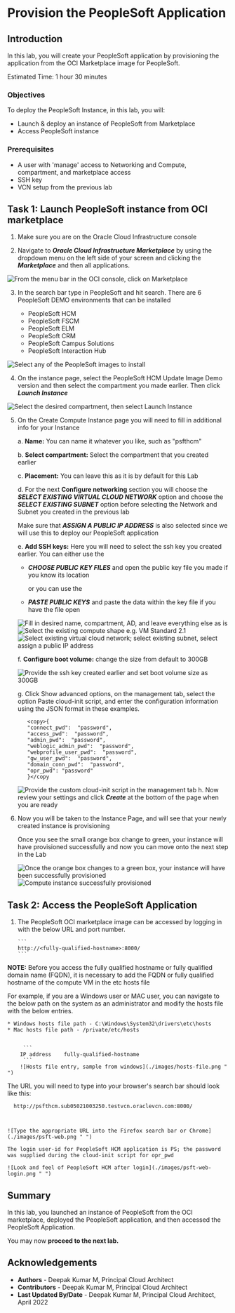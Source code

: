 # Provision the PeopleSoft Application

## Introduction

In this lab, you will create your PeopleSoft application by provisioning the application from the OCI  Marketplace image for PeopleSoft.

Estimated Time: 1 hour 30 minutes

### Objectives

To deploy the PeopleSoft Instance, in this lab, you will:
*   Launch & deploy an instance of PeopleSoft from Marketplace
*   Access PeopleSoft instance

### Prerequisites
* A user with 'manage' access to Networking and Compute, compartment, and marketplace access
* SSH key
* VCN setup from the previous lab

## Task 1:  Launch PeopleSoft instance from OCI marketplace

1. Make sure you are on the Oracle Cloud Infrastructure console

2. Navigate to ***Oracle Cloud Infrastructure Marketplace*** by using the dropdown menu on the left side of your screen and clicking the ***Marketplace*** and then all applications.

  ![From the menu bar in the OCI console, click on Marketplace](./images/oci-marketplace.png " ")

3. In the search bar type in PeopleSoft and hit search. There are 6 PeopleSoft DEMO environments that can be installed
   
    * PeopleSoft HCM
    * PeopleSoft FSCM
    * PeopleSoft ELM
    * PeopleSoft CRM
    * PeopleSoft Campus Solutions
    * PeopleSoft Interaction Hub

  ![Select any of the PeopleSoft images to install](./images/select-psft-image.png " ")


4. On the instance page, select the PeopleSoft HCM Update Image Demo version and then select the compartment you made earlier. Then click ***Launch Instance***

  ![Select the desired compartment, then select Launch Instance](./images/config-psft-image.png " ")

5. On the Create Compute Instance page you will need to fill in additional info for your Instance

    a.  **Name:** You can name it whatever you like, such as "psfthcm"

    b.  **Select compartment:** Select the compartment that you created earlier

    c.  **Placement:** You can leave this as it is by default for this Lab

    d.   For the next **Configure networking** section you will choose the ***SELECT EXISTING VIRTUAL CLOUD NETWORK*** option and choose the ***SELECT EXISTING SUBNET*** option before selecting the Network and Subnet you created in the previous lab

    Make sure that ***ASSIGN A PUBLIC IP ADDRESS*** is also selected since we will use this to deploy our PeopleSoft application

    e. **Add SSH keys:** Here you will need to select the ssh key you created earlier. You can either use the

    *   ***CHOOSE PUBLIC KEY FILES*** and open the public key file you made if you know its location

        or you can use the

    *   ***PASTE PUBLIC KEYS*** and paste the data within the key file if you have the file open

    

    

    ![Fill in desired name, compartment, AD, and leave everything else as is](./images/create-compute-psft-image.png " ")
    ![Select the existing compute shape e.g. VM Standard 2.1](./images/compute-shape.png " ")
    ![Select existing virtual cloud network; select existing subnet, select assign a public IP address](./images/compute-network-config.png " ")
   
    f.  **Configure boot volume:** change the size from default to 300GB

    ![Provide the ssh key created earlier and set boot volume size as 300GB](./images/config-ssh-boot-volume.png " ")

    g. Click Show advanced options, on the management tab, select the option Paste cloud-init script, and enter the configuration information using the JSON format in these examples.

             
          <copy>{
          "connect_pwd":  "password",
          "access_pwd":  "password",
          "admin_pwd":  "password",
          "weblogic_admin_pwd":  "password",
          "webprofile_user_pwd":  "password",
          "gw_user_pwd":  "password",
          "domain_conn_pwd":  "password",
          "opr_pwd": "password"
          }</copy
          
     

    ![Provide the custom cloud-init script in the management tab](./images/cloud-init-script.png " ")
    h. Now review your settings and click ***Create*** at the bottom of the page when you are ready
6. Now you will be taken to the Instance Page, and will see that your newly created instance is provisioning

     Once you see the small orange box change to green, your instance will have provisioned successfully and now you can move onto the next step in the Lab

     ![Once the orange box changes to a green box, your instance will have been successfully provisioned](./images/compute-provisioning.png " ")
     ![Compute instance successfully provisioned](./images/compute-provisioned.png " ")


## Task 2: Access the PeopleSoft Application 



1. The PeopleSoft OCI marketplace image can be accessed by logging in with the below URL and port number. 

       ```
       http://<fully-qualified-hostname>:8000/
       ```



  **NOTE:** Before you access the fully qualified hostname or fully qualified domain name (FQDN), it is necessary to add the FQDN or fully qualified hostname of the compute VM in the etc hosts file
  
  For example, if you are a Windows user or MAC user, you can navigate to the below path on the system as an administrator and modify the hosts file with the below entries.
   
    * Windows hosts file path - C:\Windows\System32\drivers\etc\hosts
    * Mac hosts file path - /private/etc/hosts


         ```
        IP address    fully-qualified-hostname
         ```
        ![Hosts file entry, sample from windows](./images/hosts-file.png " ")
  
  The URL you will need to type into your browser's search bar should look like this:



      http://psfthcm.sub05021003250.testvcn.oraclevcn.com:8000/

    

    ![Type the appropriate URL into the Firefox search bar or Chrome](./images/psft-web.png " ")

    The login user-id for PeopleSoft HCM application is PS; the password was supplied during the cloud-init script for opr_pwd

    ![Look and feel of PeopleSoft HCM after login](./images/psft-web-login.png " ")
    

## Summary

In this lab, you launched an instance of PeopleSoft from the OCI marketplace, deployed the PeopleSoft application, and then accessed the PeopleSoft Application.

You may now **proceed to the next lab.**


## Acknowledgements
* **Authors** - Deepak Kumar M, Principal Cloud Architect
* **Contributors** - Deepak Kumar M, Principal Cloud Architect
* **Last Updated By/Date** - Deepak Kumar M, Principal Cloud Architect, April 2022


